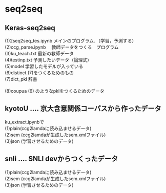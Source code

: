 # seq2seq


## Keras-seq2seq
(1)2seq2seq_tes.ipynb メインのプログラム．（学習，予測する）　<br>
(2)ccg_parse.ipynb 　教師データをつくる　プログラム <br>
(3)ku_teach.txt 最新の教師データ <br>
(4)testinp.txt 予測したいデータ（論理式）<br>
(5)model 学習したモデルが入っている <br>
(6)distinct (7)をつくるためのもの <br>
(7)dict_pkl 辞書<br>          
(8)coupua (6) のようなpklをつくるためのデータ<br>



## kyotoU .... 京大含意関係コーパスから作ったデータ
ku_extract.ipynbで <br>
(1)plain(ccg2lamdaに読み込ませるデータ) <br>
(2)sem (ccg2lamdaが生成したsem.xmlファイル) <br>
(3)json (学習させるためのデータ) <br>



## snli   .... SNLI devからつくったデータ <br>
(1)plain(ccg2lamdaに読み込ませるデータ) <br>
(2)sem (ccg2lamdaが生成したsem.xmlファイル) <br>
(3)json (学習させるためのデータ) <br>



